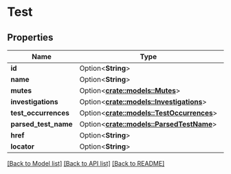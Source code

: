 # Test

## Properties

Name | Type | Description | Notes
------------ | ------------- | ------------- | -------------
**id** | Option<**String**> |  | [optional]
**name** | Option<**String**> |  | [optional]
**mutes** | Option<[**crate::models::Mutes**](mutes.md)> |  | [optional]
**investigations** | Option<[**crate::models::Investigations**](investigations.md)> |  | [optional]
**test_occurrences** | Option<[**crate::models::TestOccurrences**](testOccurrences.md)> |  | [optional]
**parsed_test_name** | Option<[**crate::models::ParsedTestName**](ParsedTestName.md)> |  | [optional]
**href** | Option<**String**> |  | [optional]
**locator** | Option<**String**> |  | [optional]

[[Back to Model list]](../README.md#documentation-for-models) [[Back to API list]](../README.md#documentation-for-api-endpoints) [[Back to README]](../README.md)


